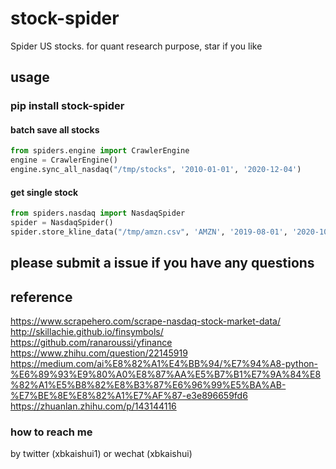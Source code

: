 # stock-spider
Spider US stocks. for quant research purpose, star if you like

## usage
### pip install stock-spider

#### batch save all stocks

``` python
from spiders.engine import CrawlerEngine
engine = CrawlerEngine()
engine.sync_all_nasdaq("/tmp/stocks", '2010-01-01', '2020-12-04')

```

#### get single stock 
``` python
from spiders.nasdaq import NasdaqSpider  
spider = NasdaqSpider()
spider.store_kline_data("/tmp/amzn.csv", 'AMZN', '2019-08-01', '2020-10-10') 

```


## please submit a issue if you have any questions


## reference
https://www.scrapehero.com/scrape-nasdaq-stock-market-data/
http://skillachie.github.io/finsymbols/
https://github.com/ranaroussi/yfinance
https://www.zhihu.com/question/22145919
https://medium.com/ai%E8%82%A1%E4%BB%94/%E7%94%A8-python-%E6%89%93%E9%80%A0%E8%87%AA%E5%B7%B1%E7%9A%84%E8%82%A1%E5%B8%82%E8%B3%87%E6%96%99%E5%BA%AB-%E7%BE%8E%E8%82%A1%E7%AF%87-e3e896659fd6
https://zhuanlan.zhihu.com/p/143144116

### how to reach me
by twitter (xbkaishui1) or wechat (xbkaishui) 
